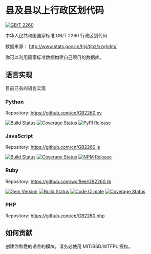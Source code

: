 # 县及县以上行政区划代码

[![GB/T 2260](http://img.shields.io/badge/GB%2FT-2260-blue.svg?style=flat)](spec.md)

中华人民共和国国家标准 GB/T 2260 行政区划代码

数据来源： <http://www.stats.gov.cn/tjsj/tjbz/xzqhdm/>

你可以利用国家标准数据构建自己项目的数据库。

## 语言实现

目前已有的语言实现

### Python

Repository: <https://github.com/cn/GB2260.py>

[![Build Status](https://travis-ci.org/cn/GB2260.py.svg?branch=master)](https://travis-ci.org/cn/GB2260.py)
[![Coverage Status](https://coveralls.io/repos/cn/GB2260.py/badge.svg?branch=master&service=github)](https://coveralls.io/github/cn/GB2260.py?branch=master)
[![PyPI Release](https://img.shields.io/pypi/v/GB2260.svg?style=flat)](https://pypi.python.org/pypi/GB2260)

### JavaScript

Repository: <https://github.com/cn/GB2260.js>

[![Build Status](https://travis-ci.org/cn/GB2260.py.svg?branch=master)](https://travis-ci.org/cn/GB2260.js)
[![Coverage Status](https://coveralls.io/repos/cn/GB2260.js/badge.svg?branch=master&service=github)](https://coveralls.io/github/cn/GB2260.js?branch=master)
[![NPM Release](https://badge.fury.io/js/gb2260.svg)](https://npmjs.org/package/gb2260)

### Ruby

Repository: <https://github.com/wolflee/GB2260.rb>

[![Gem Version](https://badge.fury.io/rb/GB2260.svg)](http://badge.fury.io/rb/GB2260)
[![Build Status](https://travis-ci.org/wolflee/GB2260.rb.svg?branch=master)](https://travis-ci.org/wolflee/GB2260.rb)
[![Code Climate](https://codeclimate.com/github/wolflee/GB2260.rb/badges/gpa.svg)](https://codeclimate.com/github/wolflee/GB2260.rb)
[![Coverage Status](https://coveralls.io/repos/wolflee/GB2260.rb/badge.svg?branch=master&service=github)](https://coveralls.io/github/wolflee/GB2260.rb?branch=master)

### PHP

Repository: <https://github.com/cn/GB2260.php>


## 如何贡献

创建你熟悉的语言的模块，请务必使用 MIT/BSD/WTFPL 授权。
